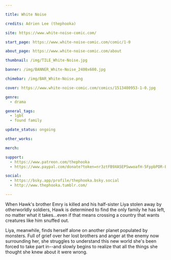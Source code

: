 ```yaml
---

title: White Noise

credits: Adrien Lee (thephooka)

site: https://www.white-noise-comic.com/

start_page: https://www.white-noise-comic.com/comic/1-0

about_page: https://www.white-noise-comic.com/about

thumbnail: /img/TILE_White-Noise.jpg

banner: /img/BANNER_White-Noise_2400x600.jpg

chimebar: /img/BAR_White-Noise.png

cover: https://www.white-noise-comic.com/comics/1513480953-1-0.jpg

genre: 
  - drama

general_tags: 
  - lgbt
  - found family

update_status: ongoing

other_works:

merch: 

support: 
  - https://www.patreon.com/thephooka
  - https://www.paypal.com/donate?token=nr3ztFB9XA5EPSwwoafH-5FppbPDR-BqIEj15T-ufTFdQ9lp3ugcHQsTHfwvSB3bmcA1mO3qbvx_dDQM

social: 
  - https://bsky.app/profile/thephooka.bsky.social
  - http://www.thephooka.tumblr.com/

---
```


When Hawk's brother Emry is killed and his half-sister Liya stolen away by otherworldly soldiers, Hawk is determined to find the only family he has left, no matter what it takes...even if that means crossing a country that wants creatures like him snuffed out.

Liya, meanwhile, finds herself alone on another planet populated by monsters. Full of grief over her lost brothers and anger at the enemy now surrounding her, she struggles to understand this new world she's been forced to take part in--and slowly begins to realize that all the things she thought she knew about it were wrong.

